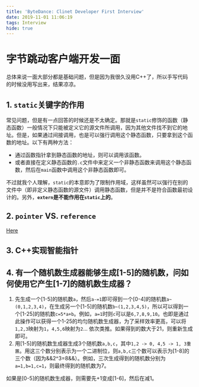```yaml
---
title: 'ByteDance: Clinet Developer First Interview'
date: 2019-11-01 11:06:19
tags: Interview
hide: true
---
```


# 字节跳动客户端开发一面

总体来说一面大部分都是基础问题，但是因为我很久没用C++了，所以手写代码的时候没用写出来，结果凉凉。

## 1. `static`关键字的作用

常见问题，但是有一点回答的时候还是不太确定。那就是`static`修饰的函数（静态函数）一般情况下只能被定义它的源文件所调用，因为其他文件找不到它的地址。但是，如果通过间接调用，也是可以强行调用这个静态函数，只要拿到这个函数的地址。以下有两种方法：

- 通过函数指针拿到静态函数的地址，则可以调用该函数。
- 或者直接在定义静态函数的`.c`文件中来定义一个非静态函数来调用这个静态函数，然后在`main`函数中调用这个非静态函数即可。

不过就我个人理解，`static`的本意即为了限制作用域，这样虽然可以强行在别的文件中（即非定义静态函数的源文件）调用静态函数，但是并不是符合函数最初设计的。另外，**`extern`是不能作用在`static`上的**。

## 2. `pointer` VS. `reference`

[Here](https://www.hellscript.cc/2019/02/22/subposts_c/reference-Vs-pointer/)

## 3. C++实现智能指针



## 4. 有一个随机数生成器能够生成[1-5]的随机数，问如何使用它产生[1-7]的随机数生成器？

1. 先生成一个[1-5]的随机数`a`，然后`a-=1`即可得到一个[0-4]的随机数`a~(0,1,2,3,4)`，在生成另一个[1-5]的随机数`b~(1,2,3,4,5)`，所以可以得到一个[1-25]的随机数`c=5*a+b`。例如，`a=1`时则`c`可以是`6,7,8,9,10`。也即是通过此操作可以获得一个1-25的均匀随机数生成器，为了采样效率更高，可以将`1,2,3`映射为`1`，`4,5,6`映射为`2`... 依次类推。如果得到的数大于21，则重新生成即可。
2. 用[1-5]的随机数生成器生成3个随机数`a,b,c`，其中`1,2 -> 0, 4,5 -> 1, 3重置`。用这三个数分别表示为一个二进制位，则`a,b,c`三个数可以表示为[1-8]的三个数（因为&&2^3=8&&）。例如，三次生成得到的随机数分别为`a=1,b=1,c=1`，则最终得到的随机数为7。



如果是[0-5]的随机数生成器，则需要先+1变成[1-6]，然后在减1。

